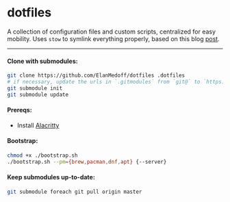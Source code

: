 # dotfiles

A collection of configuration files and custom scripts, centralized for easy mobility. Uses `stow` to symlink everything
properly, based on this blog [post](https://www.jakewiesler.com/blog/managing-dotfiles).

---

#### Clone with submodules:

```sh
git clone https://github.com/ElanMedoff/dotfiles .dotfiles
# if necessary, update the urls in `.gitmodules` from `git@` to `https://`
git submodule init
git submodule update
```

#### Prereqs:

- Install [Alacritty](https://alacritty.org/)

#### Bootstrap:

```sh
chmod +x ./bootstrap.sh
./bootstrap.sh --pm={brew,pacman,dnf,apt} {--server}
```

#### Keep submodules up-to-date:

```sh
git submodule foreach git pull origin master
```
